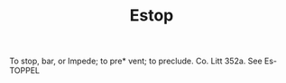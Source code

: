 ---
title: Estop
letter: E
permalink: "/definitions/bld-estop.html"
body: To stop, bar, or Impede; to pre* vent; to preclude. Co. Litt 352a. See Es-TOPPEL
published_at: '2018-07-07'
source: Black's Law Dictionary 2nd Ed (1910)
layout: post
---